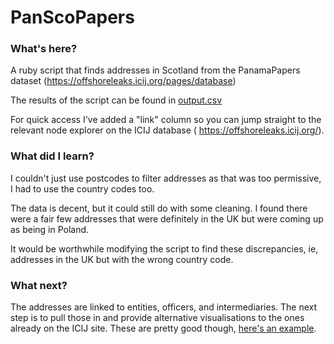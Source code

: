 # PanScoPapers

### What's here?

A ruby script that finds addresses in Scotland from the PanamaPapers dataset (https://offshoreleaks.icij.org/pages/database)

The results of the script can be found in [output.csv](https://github.com/digitalWestie/PanScoPapers/blob/master/output.csv)

For quick access I've added a "link" column so you can jump straight to the relevant node explorer on the ICIJ database ( https://offshoreleaks.icij.org/).

### What did I learn?

I couldn't just use postcodes to filter addresses as that was too permissive, I had to use the country codes too. 

The data is decent, but it could still do with some cleaning. I found there were a fair few addresses that were definitely in the UK but were coming up as being in Poland. 

It would be worthwhile modifying the script to find these discrepancies, ie, addresses in the UK but with the wrong country code.

### What next?

The addresses are linked to entities, officers, and intermediaries. The next step is to pull those in and provide alternative visualisations to the ones already on the ICIJ site. These are pretty good though, [here's an example](https://offshoreleaks.icij.org/nodes/249507).
